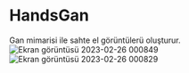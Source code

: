 # HandsGan

Gan mimarisi ile sahte el görüntülerü oluşturur.
![Ekran görüntüsü 2023-02-26 000849](https://user-images.githubusercontent.com/126356802/221379671-243ad354-9a81-46c4-96b8-28702073472c.jpg)
![Ekran görüntüsü 2023-02-26 000829](https://user-images.githubusercontent.com/126356802/221379677-79a04ed7-c9bc-4faf-8b96-220e77019131.jpg)
